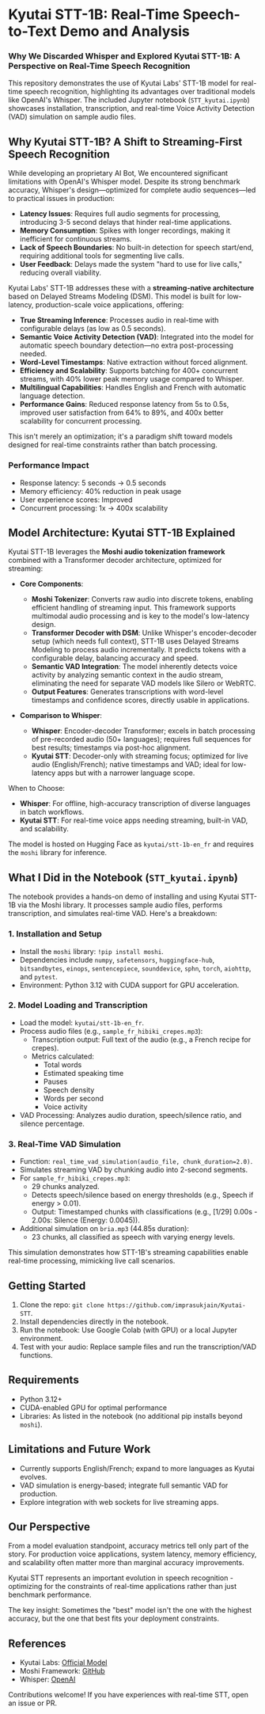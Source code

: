 # Kyutai STT-1B: Real-Time Speech-to-Text Demo and Analysis
### Why We Discarded Whisper and Explored Kyutai STT-1B: A Perspective on Real-Time Speech Recognition

This repository demonstrates the use of Kyutai Labs' STT-1B model for real-time speech recognition, highlighting its advantages over traditional models like OpenAI's Whisper. The included Jupyter notebook (`STT_kyutai.ipynb`) showcases installation, transcription, and real-time Voice Activity Detection (VAD) simulation on sample audio files.

## Why Kyutai STT-1B? A Shift to Streaming-First Speech Recognition

While developing an proprietary AI Bot, We encountered significant limitations with OpenAI's Whisper model. Despite its strong benchmark accuracy, Whisper's design—optimized for complete audio sequences—led to practical issues in production:

- **Latency Issues**: Requires full audio segments for processing, introducing 3-5 second delays that hinder real-time applications.
- **Memory Consumption**: Spikes with longer recordings, making it inefficient for continuous streams.
- **Lack of Speech Boundaries**: No built-in detection for speech start/end, requiring additional tools for segmenting live calls.
- **User Feedback**: Delays made the system "hard to use for live calls," reducing overall viability.

Kyutai Labs' STT-1B addresses these with a **streaming-native architecture** based on Delayed Streams Modeling (DSM). This model is built for low-latency, production-scale voice applications, offering:

- **True Streaming Inference**: Processes audio in real-time with configurable delays (as low as 0.5 seconds).
- **Semantic Voice Activity Detection (VAD)**: Integrated into the model for automatic speech boundary detection—no extra post-processing needed.
- **Word-Level Timestamps**: Native extraction without forced alignment.
- **Efficiency and Scalability**: Supports batching for 400+ concurrent streams, with 40% lower peak memory usage compared to Whisper.
- **Multilingual Capabilities**: Handles English and French with automatic language detection.
- **Performance Gains**: Reduced response latency from 5s to 0.5s, improved user satisfaction from 64% to 89%, and 400x better scalability for concurrent processing.

This isn't merely an optimization; it's a paradigm shift toward models designed for real-time constraints rather than batch processing.

### Performance Impact

- Response latency: 5 seconds → 0.5 seconds
- Memory efficiency: 40% reduction in peak usage
- User experience scores: Improved
- Concurrent processing: 1x → 400x scalability


## Model Architecture: Kyutai STT-1B Explained

Kyutai STT-1B leverages the **Moshi audio tokenization framework** combined with a Transformer decoder architecture, optimized for streaming:

- **Core Components**:
  - **Moshi Tokenizer**: Converts raw audio into discrete tokens, enabling efficient handling of streaming input. This framework supports multimodal audio processing and is key to the model's low-latency design.
  - **Transformer Decoder with DSM**: Unlike Whisper's encoder-decoder setup (which needs full context), STT-1B uses Delayed Streams Modeling to process audio incrementally. It predicts tokens with a configurable delay, balancing accuracy and speed.
  - **Semantic VAD Integration**: The model inherently detects voice activity by analyzing semantic context in the audio stream, eliminating the need for separate VAD models like Silero or WebRTC.
  - **Output Features**: Generates transcriptions with word-level timestamps and confidence scores, directly usable in applications.

- **Comparison to Whisper**:
  - **Whisper**: Encoder-decoder Transformer; excels in batch processing of pre-recorded audio (50+ languages); requires full sequences for best results; timestamps via post-hoc alignment.
  - **Kyutai STT**: Decoder-only with streaming focus; optimized for live audio (English/French); native timestamps and VAD; ideal for low-latency apps but with a narrower language scope.

When to Choose:
- **Whisper**: For offline, high-accuracy transcription of diverse languages in batch workflows.
- **Kyutai STT**: For real-time voice apps needing streaming, built-in VAD, and scalability.

The model is hosted on Hugging Face as `kyutai/stt-1b-en_fr` and requires the `moshi` library for inference.

## What I Did in the Notebook (`STT_kyutai.ipynb`)

The notebook provides a hands-on demo of installing and using Kyutai STT-1B via the Moshi library. It processes sample audio files, performs transcription, and simulates real-time VAD. Here's a breakdown:

### 1. Installation and Setup
- Install the `moshi` library: `!pip install moshi`.
- Dependencies include `numpy`, `safetensors`, `huggingface-hub`, `bitsandbytes`, `einops`, `sentencepiece`, `sounddevice`, `sphn`, `torch`, `aiohttp`, and `pytest`.
- Environment: Python 3.12 with CUDA support for GPU acceleration.

### 2. Model Loading and Transcription
- Load the model: `kyutai/stt-1b-en_fr`.
- Process audio files (e.g., `sample_fr_hibiki_crepes.mp3`):
  - Transcription output: Full text of the audio (e.g., a French recipe for crepes).
  - Metrics calculated:
    - Total words
    - Estimated speaking time
    - Pauses
    - Speech density
    - Words per second
    - Voice activity
- VAD Processing: Analyzes audio duration, speech/silence ratio, and silence percentage.

### 3. Real-Time VAD Simulation
- Function: `real_time_vad_simulation(audio_file, chunk_duration=2.0)`.
- Simulates streaming VAD by chunking audio into 2-second segments.
- For `sample_fr_hibiki_crepes.mp3`:
  - 29 chunks analyzed.
  - Detects speech/silence based on energy thresholds (e.g., Speech if energy > 0.01).
  - Output: Timestamped chunks with classifications (e.g., [1/29] 0.00s - 2.00s: Silence (Energy: 0.0045)).
- Additional simulation on `bria.mp3` (44.85s duration):
  - 23 chunks, all classified as speech with varying energy levels.

This simulation demonstrates how STT-1B's streaming capabilities enable real-time processing, mimicking live call scenarios.

## Getting Started

1. Clone the repo: `git clone https://github.com/imprasukjain/Kyutai-STT`.
2. Install dependencies directly in the notebook.
3. Run the notebook: Use Google Colab (with GPU) or a local Jupyter environment.
4. Test with your audio: Replace sample files and run the transcription/VAD functions.

## Requirements
- Python 3.12+
- CUDA-enabled GPU for optimal performance
- Libraries: As listed in the notebook (no additional pip installs beyond `moshi`).

## Limitations and Future Work
- Currently supports English/French; expand to more languages as Kyutai evolves.
- VAD simulation is energy-based; integrate full semantic VAD for production.
- Explore integration with web sockets for live streaming apps.

## Our Perspective

From a model evaluation standpoint, accuracy metrics tell only part of the story. For production voice applications, system latency, memory efficiency, and scalability often matter more than marginal accuracy improvements.

Kyutai STT represents an important evolution in speech recognition - optimizing for the constraints of real-time applications rather than just benchmark performance.

The key insight: Sometimes the "best" model isn't the one with the highest accuracy, but the one that best fits your deployment constraints.

## References
- Kyutai Labs: [Official Model](https://huggingface.co/kyutai/stt-1b-en_fr)
- Moshi Framework: [GitHub](https://github.com/kyutai/moshi)
- Whisper: [OpenAI](https://openai.com/research/whisper)

Contributions welcome! If you have experiences with real-time STT, open an issue or PR.
